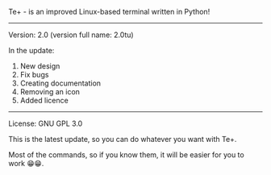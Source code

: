 Te+ - is an improved Linux-based terminal written in Python! 

---------------------------------------------------------------

Version: 2.0 (version full name: 2.0tu)

In the update: 

1. New design
2. Fix bugs
3. Creating documentation
4. Removing an icon
5. Added licence

---------------------------------------------------------------------

License: GNU GPL 3.0

This is the latest update, so you can do whatever you want with Te+.

Most of the commands, so if you know them, it will be easier for you to work 😁😁.
